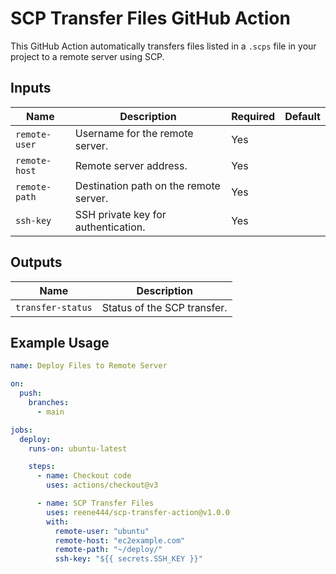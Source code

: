 # SCP Transfer Files GitHub Action

This GitHub Action automatically transfers files listed in a `.scps` file in your project to a remote server using SCP.

## Inputs

| Name          | Description                                   | Required | Default |
|---------------|-----------------------------------------------|----------|---------|
| `remote-user` | Username for the remote server.               | Yes      |         |
| `remote-host` | Remote server address.                       | Yes      |         |
| `remote-path` | Destination path on the remote server.        | Yes      |         |
| `ssh-key`     | SSH private key for authentication.           | Yes      |         |


## Outputs

| Name              | Description                       |
|-------------------|-----------------------------------|
| `transfer-status` | Status of the SCP transfer.       |

## Example Usage

```yaml
name: Deploy Files to Remote Server

on:
  push:
    branches:
      - main

jobs:
  deploy:
    runs-on: ubuntu-latest

    steps:
      - name: Checkout code
        uses: actions/checkout@v3

      - name: SCP Transfer Files
        uses: reene444/scp-transfer-action@v1.0.0
        with:
          remote-user: "ubuntu"
          remote-host: "ec2example.com"
          remote-path: "~/deploy/"
          ssh-key: "${{ secrets.SSH_KEY }}"
